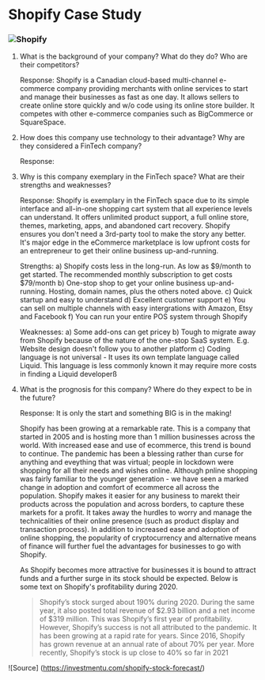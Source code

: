 # Shopify Case Study
### ![Shopify](https://external-content.duckduckgo.com/iu/?u=https%3A%2F%2Ftse2.mm.bing.net%2Fth%3Fid%3DOIP.AtTi_7nqr_IvspX4_FANtwAAAA%26pid%3DApi&f=1)



1) What is the background of your company? What do they do? Who are their competitors?

    Response: Shopify is a Canadian cloud-based multi-channel e-commerce company providing merchants with online services to start and manage their businesses as fast as one day. It allows sellers to create online store quickly and w/o code using its online store builder. It competes with other e-commerce companies such as BigCommerce or SquareSpace.

2) How does this company use technology to their advantage? Why are they considered a FinTech company?

    Response: 

3) Why is this company exemplary in the FinTech space? What are their strengths and weaknesses?

    Response: Shopify is exemplary in the FinTech space due to its simple interface and all-in-one shopping cart system that all experience levels can understand. It offers unlimited product support, a full online store, themes, marketing, apps,  and abandoned cart recovery. Shopify ensures you don't need a 3rd-party tool to make the story any better. It's major edge in the eCommerce marketplace is low upfront costs for an entrepreneur to get their online business up-and-running.

    Strengths:
    a) Shopify costs less in the long-run. As low as  $9/month to get started. The recommended monthly subscription to get costs $79/month
    b) One-stop shop to get your online business up-and-running. Hosting, domain names, plus the others noted above.
    c) Quick startup and easy to understand
    d) Excellent customer support
    e) You can sell on multiple channels with easy intergrations with Amazon, Etsy and Facebook
    f) You can run your entire POS system through Shopify

    Weaknesses:
    a) Some add-ons can get pricey
    b) Tough to migrate away from Shopify because of the nature of the one-stop SaaS system. E.g. Website design doesn't follow you to another platform
    c) Coding language is not universal - It uses its own template language called Liquid. This language is less commonly known it may require more costs in finding a Liquid developerß
    
4) What is the prognosis for this company? Where do they expect to be in the future?

    Response:
    It is only the start and something BIG is in the making!
    
    Shopify has been growing at a remarkable rate. This is a company that started in 2005 and is hosting more than 1 million businesses across the world. With increased ease and use of ecommerce, this trend is bound to continue. The pandemic has been a blessing rather than curse for anything and eveything that was virtual; people in lockdown were shopping for all their needs and wishes online. Although pnline shopping was fairly familiar to the younger generation - we have seen a marked change in adoption and comfort of ecommerce all across the population. Shopify makes it easier for any business to marekt their products across the population and across borders, to capture these markets for a profit. It takes away the hurdles to worry and manage the technicalities of their online presence (such as product display and transaction process). In addition to increased ease and adoption of online shopping, the popularity of cryptocurrency and alternative means of finance will further fuel the advantages for businesses to go with  Shopify.
    
    As Shopify becomes more attractive for businesses it is bound to attract funds and a further surge in its stock should be expected. Below is some text on Shopify's profitability during 2020.
    
    >Shopify’s stock surged about 190% during 2020. During the same year, it also posted total revenue of $2.93 billion and a net income of $319 million. This was Shopify’s first year of profitability. However, Shopify’s success is not all attributed to the pandemic. It has been growing at a rapid rate for years. Since 2016, Shopify has grown revenue at an annual rate of about 70% per year. More recently, Shopify’s stock is up close to 40% so far in 2021

![Source] (https://investmentu.com/shopify-stock-forecast/)


